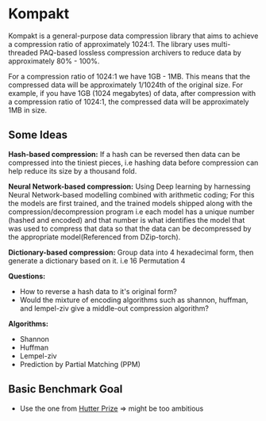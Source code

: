 # Kompakt

Kompakt is a general-purpose data compression library that aims to achieve a compression ratio of approximately 1024:1. The library uses multi-threaded PAQ-based lossless compression archivers to reduce data by approximately 80% - 100%.

For a compression ratio of 1024:1 we have 1GB - 1MB. This means that the compressed data will be approximately 1/1024th of the original size. For example, if you have 1GB (1024 megabytes) of data, after compression with a compression ratio of 1024:1, the compressed data will be approximately 1MB in size.

## Some Ideas

**Hash-based compression:** If a hash can be reversed then data can be compressed into the tiniest pieces, i.e hashing data before compression can help reduce its size by a thousand fold.

**Neural Network-based compression:** Using Deep learning by harnessing Neural Network-based modelling combined with arithmetic coding; For this the models are first trained, and the trained models shipped along with the compression/decompression program i.e each model has a unique number (hashed and encoded) and that number is what identifies the model that was used to compress that data so that the data can be decompressed by the appropriate model(Referenced from DZip-torch).

**Dictionary-based compression:** Group data into 4 hexadecimal form, then generate a dictionary based on it. i.e 16 Permutation 4

**Questions:**

- How to reverse a hash data to it's original form?
- Would the mixture of encoding algorithms such as shannon, huffman, and lempel-ziv give a middle-out compression algorithm?

**Algorithms:**

- Shannon
- Huffman
- Lempel-ziv
- Prediction by Partial Matching (PPM)



## Basic Benchmark Goal
 - Use the one from [Hutter Prize](http://prize.hutter1.net/) => might be too ambitious 
